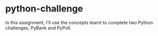 # python-challenge
 In this assignment, I'll use the concepts learnt to complete two Python challenges, PyBank and PyPoll.
